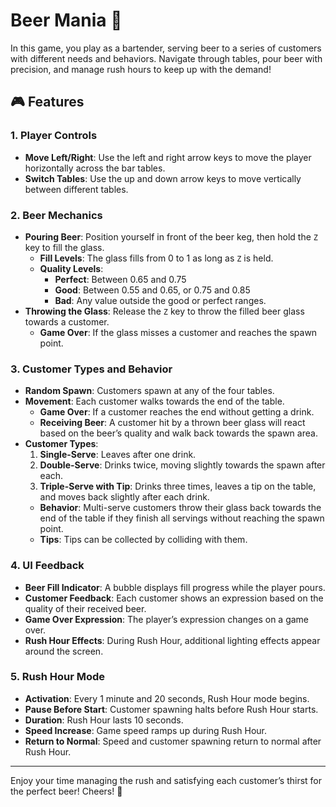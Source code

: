# Beer Mania 🍻

In this game, you play as a bartender, serving beer to a series of customers with different needs and behaviors. Navigate through tables, pour beer with precision, and manage rush hours to keep up with the demand!

## 🎮 Features

### 1. **Player Controls**
- **Move Left/Right**: Use the left and right arrow keys to move the player horizontally across the bar tables.
- **Switch Tables**: Use the up and down arrow keys to move vertically between different tables.

### 2. **Beer Mechanics**
- **Pouring Beer**: Position yourself in front of the beer keg, then hold the `Z` key to fill the glass.
  - **Fill Levels**: The glass fills from 0 to 1 as long as `Z` is held.
  - **Quality Levels**:
    - **Perfect**: Between 0.65 and 0.75
    - **Good**: Between 0.55 and 0.65, or 0.75 and 0.85
    - **Bad**: Any value outside the good or perfect ranges.
- **Throwing the Glass**: Release the `Z` key to throw the filled beer glass towards a customer.
  - **Game Over**: If the glass misses a customer and reaches the spawn point.

### 3. **Customer Types and Behavior**
- **Random Spawn**: Customers spawn at any of the four tables.
- **Movement**: Each customer walks towards the end of the table.
  - **Game Over**: If a customer reaches the end without getting a drink.
  - **Receiving Beer**: A customer hit by a thrown beer glass will react based on the beer’s quality and walk back towards the spawn area.
- **Customer Types**:
  1. **Single-Serve**: Leaves after one drink.
  2. **Double-Serve**: Drinks twice, moving slightly towards the spawn after each.
  3. **Triple-Serve with Tip**: Drinks three times, leaves a tip on the table, and moves back slightly after each drink.
  - **Behavior**: Multi-serve customers throw their glass back towards the end of the table if they finish all servings without reaching the spawn point.
  - **Tips**: Tips can be collected by colliding with them.

### 4. **UI Feedback**
- **Beer Fill Indicator**: A bubble displays fill progress while the player pours.
- **Customer Feedback**: Each customer shows an expression based on the quality of their received beer.
- **Game Over Expression**: The player’s expression changes on a game over.
- **Rush Hour Effects**: During Rush Hour, additional lighting effects appear around the screen.

### 5. **Rush Hour Mode**
- **Activation**: Every 1 minute and 20 seconds, Rush Hour mode begins.
- **Pause Before Start**: Customer spawning halts before Rush Hour starts.
- **Duration**: Rush Hour lasts 10 seconds.
- **Speed Increase**: Game speed ramps up during Rush Hour.
- **Return to Normal**: Speed and customer spawning return to normal after Rush Hour.

---

Enjoy your time managing the rush and satisfying each customer’s thirst for the perfect beer! Cheers! 🍻
